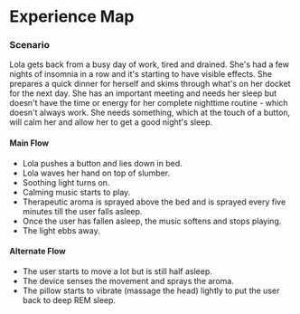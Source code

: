# Experience Map

### Scenario
Lola gets back from a busy day of work, tired and drained. She's had a few nights of insomnia in a row and it's starting to have visible effects. She prepares a quick dinner for herself and skims through what's on her docket for the next day. She has an important meeting and needs her sleep but doesn't have the time or energy for her complete nighttime routine - which doesn't always work. She needs something, which at the touch of a button, will calm her and allow her to get a good night's sleep.

#### Main Flow

- Lola pushes a button and lies down in bed.
- Lola waves her hand on top of slumber.
- Soothing light turns on.
- Calming music starts to play.
- Therapeutic aroma is sprayed above the bed and is sprayed every five minutes till the user falls asleep.
- Once the user has fallen asleep, the music softens and stops playing.
- The light ebbs away.

#### Alternate Flow
- The user starts to move a lot but is still half asleep.
- The device senses the movement and sprays the aroma.
- The pillow starts to vibrate (massage the head) lightly to put the user back to deep REM sleep.
